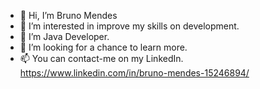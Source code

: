 - 👋 Hi, I’m Bruno Mendes
- 👀 I’m interested in improve my skills on development.
- 🌱 I’m Java Developer.
- 💞️ I’m looking for a chance to learn more.
- 📫 You can contact-me on my LinkedIn. https://www.linkedin.com/in/bruno-mendes-15246894/

<!---
BrunoSMendes89/BrunoSMendes89 is a ✨ special ✨ repository because its `README.md` (this file) appears on your GitHub profile.
You can click the Preview link to take a look at your changes.
--->
